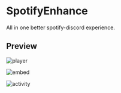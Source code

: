 # SpotifyEnhance

All in one better spotify-discord experience.

## Preview

![player](https://raw.githubusercontent.com/Skamt/BDAddons/main/SpotifyEnhance/assets/player.png)

![embed](https://raw.githubusercontent.com/Skamt/BDAddons/main/SpotifyEnhance/assets/embed.png)

![activity](https://raw.githubusercontent.com/Skamt/BDAddons/main/SpotifyEnhance/assets/activity.png)